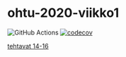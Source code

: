 # ohtu-2020-viikko1

![GitHub Actions](https://github.com/StrappedGlint13/ohtu-2020-viikko1/workflows/Java%20CI%20with%20Gradle/badge.svg)
[![codecov](https://codecov.io/gh/StrappedGlint13/ohtu-2020-viikko1/branch/main/graph/badge.svg?token=33PSHLDW0W)](undefined)

[tehtavat 14-16](https://github.com/StrappedGlint13/ohtu-viikko1-s2020)
